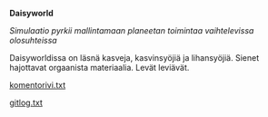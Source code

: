
**Daisyworld**

*Simulaatio pyrkii mallintamaan planeetan toimintaa vaihtelevissa olosuhteissa*

Daisyworldissa on läsnä kasveja, kasvinsyöjiä ja lihansyöjiä.
Sienet hajottavat orgaanista materiaalia. Levät leviävät.


[komentorivi.txt](https://github.com/rasse3/ot-harjoitustyo/blob/master/laskarit/viikko1/komentorivi.txt)

[gitlog.txt](https://github.com/rasse3/ot-harjoitustyo/blob/master/laskarit/viikko1/gitlog.txt)